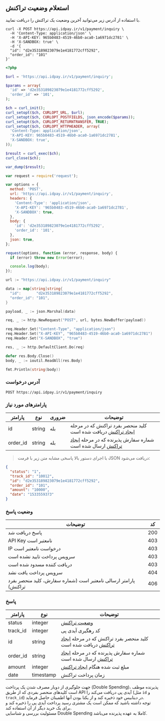 ## استعلام وضعیت تراکنش

با استفاده از آدرس زیر می‌توانید آخرین وضعیت یک تراکنش را دریافت نمایید.

```shell
curl -X POST https://api.idpay.ir/v1/payment/inquiry \
  -H 'Content-Type: application/json' \
  -H 'X-API-KEY: 965b0483-4519-46b0-aca0-1a6971dc2781' \
  -H 'X-SANDBOX: true' \
  -d '{
  "id": "d2e353189823079e1e4181772cff5292",
  "order_id": "101"
}'
```

```php
<?php

$url = 'https://api.idpay.ir/v1/payment/inquiry';

$params = array(
  'id' => 'd2e353189823079e1e4181772cff5292',
  'order_id' => '101',
);

$ch = curl_init();
curl_setopt($ch, CURLOPT_URL, $url);
curl_setopt($ch, CURLOPT_POSTFIELDS, json_encode($params));
curl_setopt($ch, CURLOPT_RETURNTRANSFER, TRUE);
curl_setopt($ch, CURLOPT_HTTPHEADER, array(
  'Content-Type: application/json',
  'X-API-KEY: 965b0483-4519-46b0-aca0-1a6971dc2781',
  'X-SANDBOX: true',
));

$result = curl_exec($ch);
curl_close($ch);

var_dump($result);
```

```javascript
var request = require('request');

var options = {
  method: 'POST',
  url: 'https://api.idpay.ir/v1/payment/inquiry',
  headers: {
    'Content-Type': 'application/json',
    'X-API-KEY': '965b0483-4519-46b0-aca0-1a6971dc2781',
    'X-SANDBOX': true,
  },
  body: {
    'id': 'd2e353189823079e1e4181772cff5292',
    'order_id': '101',
  },
  json: true,
};

request(options, function (error, response, body) {
  if (error) throw new Error(error);

  console.log(body);
});
```

```go
url := "https://api.idpay.ir/v1/payment/inquiry"

data := map[string]string{
  "id":       "d2e353189823079e1e4181772cff5292",
  "order_id": "101",
}

payload, _ := json.Marshal(data)

req, _ := http.NewRequest("POST", url, bytes.NewBuffer(payload))

req.Header.Set("Content-Type", "application/json")
req.Header.Set("X-API-KEY", "965b0483-4519-46b0-aca0-1a6971dc2781")
req.Header.Set("X-SANDBOX", "true")

res, _ := http.DefaultClient.Do(req)

defer res.Body.Close()
body, _ := ioutil.ReadAll(res.Body)

fmt.Println(string(body))
```

### آدرس درخواست

`POST https://api.idpay.ir/v1/payment/inquiry`

### پارامترهای مورد نیاز

پارامتر | نوع | ضروری | توضیحات
------- | --- | ----- | -------
id | string | بله | کلید منحصر بفرد تراکنش که در مرحله [ایجاد تراکنش](#2c82b7acb2) دریافت شده است
order_id | string | بله | شماره سفارش پذیرنده که در مرحله [ایجاد تراکنش](#2c82b7acb2) ارسال شده است

> با اجرای دستور بالا پاسخی مشابه متن زیر با فرمت JSON دریافت می‌شود:

```json
{
  "status": "1",
  "track_id": "10012",
  "id": "d2e353189823079e1e4181772cff5292",
  "order_id": "101",
  "amount": "10000",
  "date": "1533559373"
}
```

### وضعیت پاسخ

توضیحات | کد
------- | --
پاسخ دریافت شد | 200
API Key نامعتبر است | 403
IP درخواست نامعتبر است | 403
سرویس پرداخت تایید نشده است | 403
دریافت کننده مسدود شده است | 403
سرویس پرداخت یافت نشد | 404
پارامتر ارسالی نامعتبر است (شماره سفارش، کلید منحصر بفرد تراکنش) | 406

### پاسخ

پارامتر | نوع | توضیحات
------- | --- | -------
status | integer | [وضعیت تراکنش](#ad39f18522)
track_id | integer | کد رهگیری آیدی پی
id | string | کلید منحصر بفرد تراکنش که در مرحله [ایجاد تراکنش](#2c82b7acb2) دریافت شده است
order_id | string | شماره سفارش پذیرنده که در مرحله [ایجاد تراکنش](#2c82b7acb2) ارسال شده است
amount | integer | مبلغ ثبت شده هنگام [ایجاد تراکنش](#2c82b7acb2)
date | timestamp | زمان پرداخت تراکنش

<aside class="warning"> جهت جلوگیری از دوبار مصرف شدن یک پرداخت (Double Spending)،
پذیرنده موظف است کلیدهای منحصر بفردی که از طریق API آیدی پی دریافت می‌کند را (مثل <code>id</code> و <code>track_id</code>)
در دیتابیس خود ذخیره کند و از یکتا بودن آنها اطمینان حاصل فرماید.
<br/>
توجه داشته باشید که ممکن است یک مشتری رسید پرداخت آیدی پی را ذخیره کند و برای یک خرید دیگر از آن استفاده کند.
<br/>
مسئولیت بررسی و شناسایی Double Spending کاملا به عهده پذیرنده می‌باشد.</aside>
